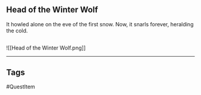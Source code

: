 ## Head of the Winter Wolf
It howled alone on the eve of
the first snow. Now, it snarls
forever, heralding the cold.
## 
![[Head of the Winter Wolf.png]]

---
## Tags
#QuestItem